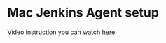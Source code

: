 Mac Jenkins Agent setup
==============================

Video instruction you can watch [here](https://www.youtube.com/watch?v=DteE1Zf8CIw)